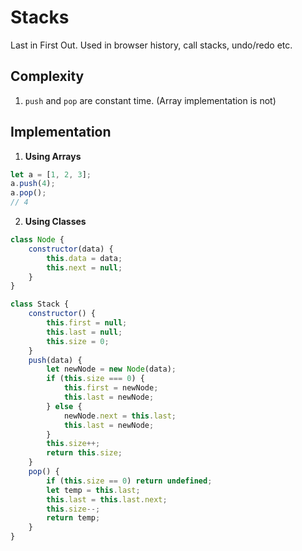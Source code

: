 # Stacks

Last in First Out. Used in browser history, call stacks, undo/redo etc. 

## Complexity
1. ```push``` and ```pop``` are constant time. (Array implementation is not)

## Implementation

1. **Using Arrays**
```javascript
let a = [1, 2, 3];
a.push(4);
a.pop();
// 4
```

2. **Using Classes**
```javascript
class Node {
    constructor(data) {
        this.data = data;
        this.next = null;
    }
}

class Stack {
    constructor() {
        this.first = null;
        this.last = null;
        this.size = 0;
    }
    push(data) {
        let newNode = new Node(data);
        if (this.size === 0) {
            this.first = newNode;
            this.last = newNode;
        } else {
            newNode.next = this.last;
            this.last = newNode;
        }
        this.size++;
        return this.size;
    }
    pop() {
        if (this.size == 0) return undefined;
        let temp = this.last;
        this.last = this.last.next;
        this.size--;
        return temp;
    }
}
```
